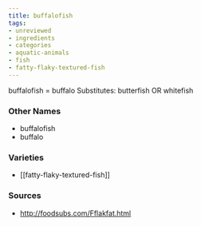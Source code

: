 ```yaml
---
title: buffalofish
tags:
- unreviewed
- ingredients
- categories
- aquatic-animals
- fish
- fatty-flaky-textured-fish
---
```

buffalofish = buffalo Substitutes: butterfish OR whitefish

### Other Names

* buffalofish
* buffalo

### Varieties

* [[fatty-flaky-textured-fish]]

### Sources
* http://foodsubs.com/Fflakfat.html
